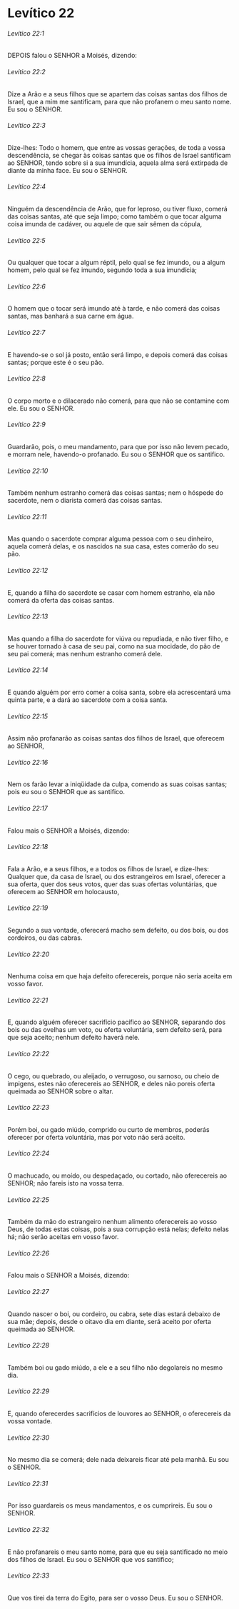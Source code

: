# Levítico 22

###### Levítico 22:1

DEPOIS falou o SENHOR a Moisés, dizendo:

###### Levítico 22:2

Dize a Arão e a seus filhos que se apartem das coisas santas dos filhos de Israel, que a mim me santificam, para que não profanem o meu santo nome. Eu sou o SENHOR.

###### Levítico 22:3

Dize-lhes: Todo o homem, que entre as vossas gerações, de toda a vossa descendência, se chegar às coisas santas que os filhos de Israel santificam ao SENHOR, tendo sobre si a sua imundícia, aquela alma será extirpada de diante da minha face. Eu sou o SENHOR.

###### Levítico 22:4

Ninguém da descendência de Arão, que for leproso, ou tiver fluxo, comerá das coisas santas, até que seja limpo; como também o que tocar alguma coisa imunda de cadáver, ou aquele de que sair sêmen da cópula,

###### Levítico 22:5

Ou qualquer que tocar a algum réptil, pelo qual se fez imundo, ou a algum homem, pelo qual se fez imundo, segundo toda a sua imundícia;

###### Levítico 22:6

O homem que o tocar será imundo até à tarde, e não comerá das coisas santas, mas banhará a sua carne em água.

###### Levítico 22:7

E havendo-se o sol já posto, então será limpo, e depois comerá das coisas santas; porque este é o seu pão.

###### Levítico 22:8

O corpo morto e o dilacerado não comerá, para que não se contamine com ele. Eu sou o SENHOR.

###### Levítico 22:9

Guardarão, pois, o meu mandamento, para que por isso não levem pecado, e morram nele, havendo-o profanado. Eu sou o SENHOR que os santifico.

###### Levítico 22:10

Também nenhum estranho comerá das coisas santas; nem o hóspede do sacerdote, nem o diarista comerá das coisas santas.

###### Levítico 22:11

Mas quando o sacerdote comprar alguma pessoa com o seu dinheiro, aquela comerá delas, e os nascidos na sua casa, estes comerão do seu pão.

###### Levítico 22:12

E, quando a filha do sacerdote se casar com homem estranho, ela não comerá da oferta das coisas santas.

###### Levítico 22:13

Mas quando a filha do sacerdote for viúva ou repudiada, e não tiver filho, e se houver tornado à casa de seu pai, como na sua mocidade, do pão de seu pai comerá; mas nenhum estranho comerá dele.

###### Levítico 22:14

E quando alguém por erro comer a coisa santa, sobre ela acrescentará uma quinta parte, e a dará ao sacerdote com a coisa santa.

###### Levítico 22:15

Assim não profanarão as coisas santas dos filhos de Israel, que oferecem ao SENHOR,

###### Levítico 22:16

Nem os farão levar a iniqüidade da culpa, comendo as suas coisas santas; pois eu sou o SENHOR que as santifico.

###### Levítico 22:17

Falou mais o SENHOR a Moisés, dizendo:

###### Levítico 22:18

Fala a Arão, e a seus filhos, e a todos os filhos de Israel, e dize-lhes: Qualquer que, da casa de Israel, ou dos estrangeiros em Israel, oferecer a sua oferta, quer dos seus votos, quer das suas ofertas voluntárias, que oferecem ao SENHOR em holocausto,

###### Levítico 22:19

Segundo a sua vontade, oferecerá macho sem defeito, ou dos bois, ou dos cordeiros, ou das cabras.

###### Levítico 22:20

Nenhuma coisa em que haja defeito oferecereis, porque não seria aceita em vosso favor.

###### Levítico 22:21

E, quando alguém oferecer sacrifício pacífico ao SENHOR, separando dos bois ou das ovelhas um voto, ou oferta voluntária, sem defeito será, para que seja aceito; nenhum defeito haverá nele.

###### Levítico 22:22

O cego, ou quebrado, ou aleijado, o verrugoso, ou sarnoso, ou cheio de impigens, estes não oferecereis ao SENHOR, e deles não poreis oferta queimada ao SENHOR sobre o altar.

###### Levítico 22:23

Porém boi, ou gado miúdo, comprido ou curto de membros, poderás oferecer por oferta voluntária, mas por voto não será aceito.

###### Levítico 22:24

O machucado, ou moído, ou despedaçado, ou cortado, não oferecereis ao SENHOR; não fareis isto na vossa terra.

###### Levítico 22:25

Também da mão do estrangeiro nenhum alimento oferecereis ao vosso Deus, de todas estas coisas, pois a sua corrupção está nelas; defeito nelas há; não serão aceitas em vosso favor.

###### Levítico 22:26

Falou mais o SENHOR a Moisés, dizendo:

###### Levítico 22:27

Quando nascer o boi, ou cordeiro, ou cabra, sete dias estará debaixo de sua mãe; depois, desde o oitavo dia em diante, será aceito por oferta queimada ao SENHOR.

###### Levítico 22:28

Também boi ou gado miúdo, a ele e a seu filho não degolareis no mesmo dia.

###### Levítico 22:29

E, quando oferecerdes sacrifícios de louvores ao SENHOR, o oferecereis da vossa vontade.

###### Levítico 22:30

No mesmo dia se comerá; dele nada deixareis ficar até pela manhã. Eu sou o SENHOR.

###### Levítico 22:31

Por isso guardareis os meus mandamentos, e os cumprireis. Eu sou o SENHOR.

###### Levítico 22:32

E não profanareis o meu santo nome, para que eu seja santificado no meio dos filhos de Israel. Eu sou o SENHOR que vos santifico;

###### Levítico 22:33

Que vos tirei da terra do Egito, para ser o vosso Deus. Eu sou o SENHOR.

